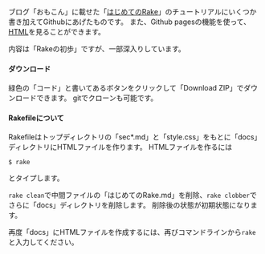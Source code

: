 ブログ「おもこん」に載せた「[はじめてのRake](https://toshiocp.com/entry/2022/07/25/180931)」のチュートリアルにいくつか書き加えてGithubにあげたものです。
また、Github pagesの機能を使って、[HTML](https://toshiocp.github.io/Rake-tutorial-for-beginners-jp/はじめてのRake.html)を見ることができます。

内容は「Rakeの初歩」ですが、一部深入りしています。

#### ダウンロード

緑色の「コード」と書いてあるボタンをクリックして「Download ZIP」でダウンロードできます。
gitでクローンも可能です。

#### Rakefileについて

Rakefileはトップディレクトリの「sec*.md」と「style.css」をもとに「docs」ディレクトリにHTMLファイルを作ります。
HTMLファイルを作るには

```
$ rake
```

とタイプします。

`rake clean`で中間ファイルの「はじめてのRake.md」を削除、`rake clobber`でさらに「docs」ディレクトリを削除します。
削除後の状態が初期状態になります。

再度「docs」にHTMLファイルを作成するには、再びコマンドラインから`rake`と入力してください。